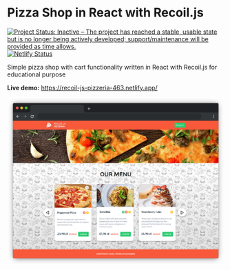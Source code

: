 # Pizza Shop in React with Recoil.js
[![Project Status: Inactive – The project has reached a stable, usable state but is no longer being actively developed; support/maintenance will be provided as time allows.](https://www.repostatus.org/badges/latest/inactive.svg)](https://www.repostatus.org/#inactive) [![Netlify Status](https://api.netlify.com/api/v1/badges/b1061c56-7c88-430f-85f5-99a62b51e4e4/deploy-status)](https://app.netlify.com/sites/recoil-js-pizzeria-463/deploys)

Simple pizza shop with cart functionality written in React with Recoil.js for educational purpose

**Live demo:** https://recoil-js-pizzeria-463.netlify.app/

![Demo](demo.png)
